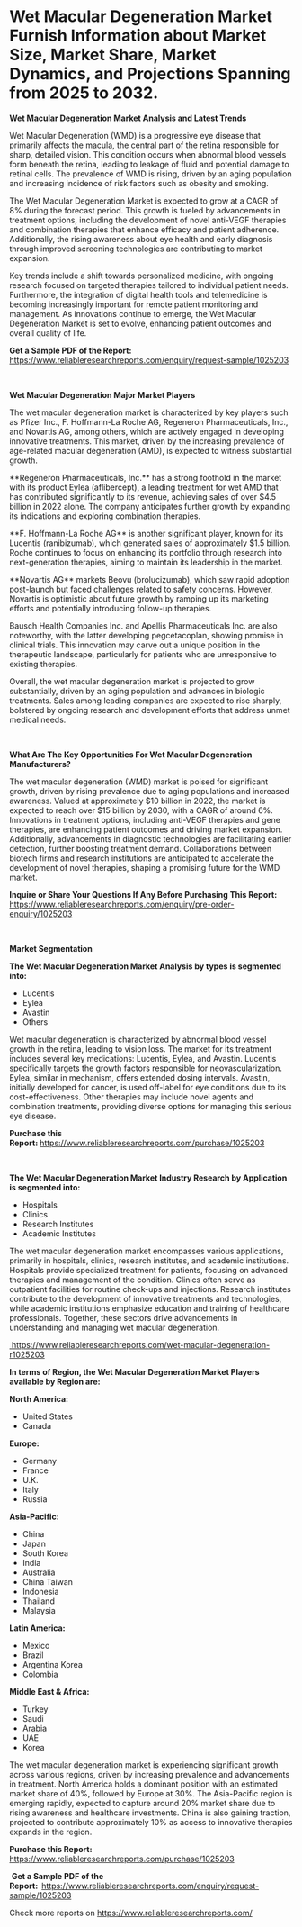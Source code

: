<p><h1>Wet Macular Degeneration Market Furnish Information about Market Size, Market Share, Market Dynamics, and Projections Spanning from 2025 to 2032.</h1></p><p><strong>Wet Macular Degeneration Market Analysis and Latest Trends</strong></p>
<p><p>Wet Macular Degeneration (WMD) is a progressive eye disease that primarily affects the macula, the central part of the retina responsible for sharp, detailed vision. This condition occurs when abnormal blood vessels form beneath the retina, leading to leakage of fluid and potential damage to retinal cells. The prevalence of WMD is rising, driven by an aging population and increasing incidence of risk factors such as obesity and smoking.</p><p>The Wet Macular Degeneration Market is expected to grow at a CAGR of 8% during the forecast period. This growth is fueled by advancements in treatment options, including the development of novel anti-VEGF therapies and combination therapies that enhance efficacy and patient adherence. Additionally, the rising awareness about eye health and early diagnosis through improved screening technologies are contributing to market expansion.</p><p>Key trends include a shift towards personalized medicine, with ongoing research focused on targeted therapies tailored to individual patient needs. Furthermore, the integration of digital health tools and telemedicine is becoming increasingly important for remote patient monitoring and management. As innovations continue to emerge, the Wet Macular Degeneration Market is set to evolve, enhancing patient outcomes and overall quality of life.</p></p>
<p><strong>Get a Sample PDF of the Report:&nbsp;</strong> <a href="https://www.reliableresearchreports.com/enquiry/request-sample/1025203?utm_campaign=2714&utm_medium=2&utm_source=Github&utm_content=ia&utm_term=06032025&utm_id=wet-macular-degeneration">https://www.reliableresearchreports.com/enquiry/request-sample/1025203</a></p>
<p>&nbsp;</p>
<p><strong>Wet Macular Degeneration Major Market Players</strong></p>
<p><p>The wet macular degeneration market is characterized by key players such as Pfizer Inc., F. Hoffmann-La Roche AG, Regeneron Pharmaceuticals, Inc., and Novartis AG, among others, which are actively engaged in developing innovative treatments. This market, driven by the increasing prevalence of age-related macular degeneration (AMD), is expected to witness substantial growth.</p><p>**Regeneron Pharmaceuticals, Inc.** has a strong foothold in the market with its product Eylea (aflibercept), a leading treatment for wet AMD that has contributed significantly to its revenue, achieving sales of over $4.5 billion in 2022 alone. The company anticipates further growth by expanding its indications and exploring combination therapies.</p><p>**F. Hoffmann-La Roche AG** is another significant player, known for its Lucentis (ranibizumab), which generated sales of approximately $1.5 billion. Roche continues to focus on enhancing its portfolio through research into next-generation therapies, aiming to maintain its leadership in the market.</p><p>**Novartis AG** markets Beovu (brolucizumab), which saw rapid adoption post-launch but faced challenges related to safety concerns. However, Novartis is optimistic about future growth by ramping up its marketing efforts and potentially introducing follow-up therapies.</p><p>Bausch Health Companies Inc. and Apellis Pharmaceuticals Inc. are also noteworthy, with the latter developing pegcetacoplan, showing promise in clinical trials. This innovation may carve out a unique position in the therapeutic landscape, particularly for patients who are unresponsive to existing therapies.</p><p>Overall, the wet macular degeneration market is projected to grow substantially, driven by an aging population and advances in biologic treatments. Sales among leading companies are expected to rise sharply, bolstered by ongoing research and development efforts that address unmet medical needs.</p></p>
<p>&nbsp;</p>
<p><strong>What Are The Key Opportunities For Wet Macular Degeneration Manufacturers?</strong></p>
<p><p>The wet macular degeneration (WMD) market is poised for significant growth, driven by rising prevalence due to aging populations and increased awareness. Valued at approximately $10 billion in 2022, the market is expected to reach over $15 billion by 2030, with a CAGR of around 6%. Innovations in treatment options, including anti-VEGF therapies and gene therapies, are enhancing patient outcomes and driving market expansion. Additionally, advancements in diagnostic technologies are facilitating earlier detection, further boosting treatment demand. Collaborations between biotech firms and research institutions are anticipated to accelerate the development of novel therapies, shaping a promising future for the WMD market.</p></p>
<p><strong>Inquire or Share Your Questions If Any Before Purchasing This Report:</strong> <a href="https://www.reliableresearchreports.com/enquiry/pre-order-enquiry/1025203?utm_campaign=2714&utm_medium=2&utm_source=Github&utm_content=ia&utm_term=06032025&utm_id=wet-macular-degeneration">https://www.reliableresearchreports.com/enquiry/pre-order-enquiry/1025203</a></p>
<p>&nbsp;</p>
<p><strong>Market Segmentation</strong></p>
<p><strong>The Wet Macular Degeneration Market Analysis by types is segmented into:</strong></p>
<p><ul><li>Lucentis</li><li>Eylea</li><li>Avastin</li><li>Others</li></ul></p>
<p><p>Wet macular degeneration is characterized by abnormal blood vessel growth in the retina, leading to vision loss. The market for its treatment includes several key medications: Lucentis, Eylea, and Avastin. Lucentis specifically targets the growth factors responsible for neovascularization. Eylea, similar in mechanism, offers extended dosing intervals. Avastin, initially developed for cancer, is used off-label for eye conditions due to its cost-effectiveness. Other therapies may include novel agents and combination treatments, providing diverse options for managing this serious eye disease.</p></p>
<p><strong>Purchase this Report:&nbsp;</strong><a href="https://www.reliableresearchreports.com/purchase/1025203?utm_campaign=2714&utm_medium=2&utm_source=Github&utm_content=ia&utm_term=06032025&utm_id=wet-macular-degeneration">https://www.reliableresearchreports.com/purchase/1025203</a></p>
<p>&nbsp;</p>
<p><strong>The Wet Macular Degeneration Market Industry Research by Application is segmented into:</strong></p>
<p><ul><li>Hospitals</li><li>Clinics</li><li>Research Institutes</li><li>Academic Institutes</li></ul></p>
<p><p>The wet macular degeneration market encompasses various applications, primarily in hospitals, clinics, research institutes, and academic institutions. Hospitals provide specialized treatment for patients, focusing on advanced therapies and management of the condition. Clinics often serve as outpatient facilities for routine check-ups and injections. Research institutes contribute to the development of innovative treatments and technologies, while academic institutions emphasize education and training of healthcare professionals. Together, these sectors drive advancements in understanding and managing wet macular degeneration.</p></p>
<p><a href="https://www.reliableresearchreports.com/wet-macular-degeneration-r1025203?utm_campaign=2714&utm_medium=2&utm_source=Github&utm_content=ia&utm_term=06032025&utm_id=wet-macular-degeneration">&nbsp;https://www.reliableresearchreports.com/wet-macular-degeneration-r1025203</a></p>
<p><strong>In terms of Region, the Wet Macular Degeneration Market Players available by Region are:</strong></p>
<p>
    <p> <strong> North America: </strong>
        <ul>
            <li>United States</li>
            <li>Canada</li>
        </ul>
        </p> 
    <p> <strong> Europe: </strong>
        <ul>
            <li>Germany</li>
            <li>France</li>
            <li>U.K.</li>
            <li>Italy</li>
            <li>Russia</li>
        </ul>
        </p> 
    <p> <strong> Asia-Pacific: </strong>
        <ul>
            <li>China</li>
            <li>Japan</li>
            <li>South Korea</li>
            <li>India</li>
            <li>Australia</li>
            <li>China Taiwan</li>
            <li>Indonesia</li>
            <li>Thailand</li>
            <li>Malaysia</li>
        </ul>
        </p> 
    <p> <strong> Latin America: </strong>
        <ul>
            <li>Mexico</li>
            <li>Brazil</li>
            <li>Argentina Korea</li>
            <li>Colombia</li>
        </ul>
        </p> 
    <p> <strong> Middle East & Africa: </strong>
        <ul>
            <li>Turkey</li>
            <li>Saudi</li>
            <li>Arabia</li>
            <li>UAE</li>
            <li>Korea</li>
        </ul>
    </p>
    </p>
<p><p>The wet macular degeneration market is experiencing significant growth across various regions, driven by increasing prevalence and advancements in treatment. North America holds a dominant position with an estimated market share of 40%, followed by Europe at 30%. The Asia-Pacific region is emerging rapidly, expected to capture around 20% market share due to rising awareness and healthcare investments. China is also gaining traction, projected to contribute approximately 10% as access to innovative therapies expands in the region.</p></p>
<p><strong>Purchase this Report: </strong><a href="https://www.reliableresearchreports.com/purchase/1025203?utm_campaign=2714&utm_medium=2&utm_source=Github&utm_content=ia&utm_term=06032025&utm_id=wet-macular-degeneration">https://www.reliableresearchreports.com/purchase/1025203</a></p>
<p>&nbsp;<strong>Get a Sample PDF of the Report:&nbsp;&nbsp;</strong><a href="https://www.reliableresearchreports.com/enquiry/request-sample/1025203?utm_campaign=2714&utm_medium=2&utm_source=Github&utm_content=ia&utm_term=06032025&utm_id=wet-macular-degeneration">https://www.reliableresearchreports.com/enquiry/request-sample/1025203</a></p>
<p><strong></strong></p>
<p>Check more reports on <a href="https://www.reliableresearchreports.com/?utm_campaign=2714&utm_medium=2&utm_source=Github&utm_content=ia&utm_term=06032025&utm_id=wet-macular-degeneration">https://www.reliableresearchreports.com/</a></p>